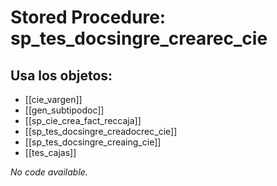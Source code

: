 # Stored Procedure: sp_tes_docsingre_crearec_cie

## Usa los objetos:
- [[cie_vargen]]
- [[gen_subtipodoc]]
- [[sp_cie_crea_fact_reccaja]]
- [[sp_tes_docsingre_creadocrec_cie]]
- [[sp_tes_docsingre_creaing_cie]]
- [[tes_cajas]]

*No code available.*
